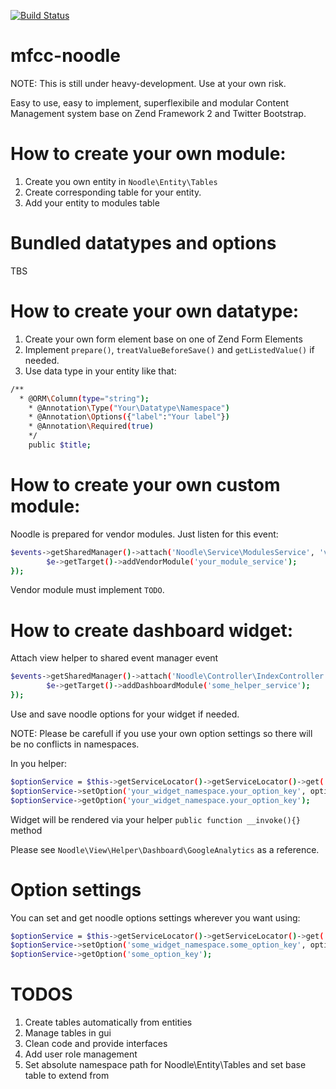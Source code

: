 [![Build Status](https://travis-ci.org/Tlapi/mfcc-noodle.png?branch=master)](https://travis-ci.org/Tlapi/mfcc-noodle)

mfcc-noodle
===========

NOTE: This is still under heavy-development. Use at your own risk.

Easy to use, easy to implement, superflexibile and modular Content Management system base on Zend Framework 2 and Twitter Bootstrap.

How to create your own module:
==============================

1. Create you own entity in ``Noodle\Entity\Tables``
2. Create corresponding table for your entity.
3. Add your entity to modules table

Bundled datatypes and options
==============================

TBS

How to create your own datatype:
==============================

1. Create your own form element base on one of Zend Form Elements
2. Implement ``prepare()``, ``treatValueBeforeSave()`` and ``getListedValue()`` if needed.
3. Use data type in your entity like that:

```sh
/**
  * @ORM\Column(type="string");
	* @Annotation\Type("Your\Datatype\Namespace")
	* @Annotation\Options({"label":"Your label"})
	* @Annotation\Required(true)
	*/
	public $title;
```

How to create your own custom module:
====================================

Noodle is prepared for vendor modules. Just listen for this event:

```sh
$events->getSharedManager()->attach('Noodle\Service\ModulesService', 'vendorModules.load', function ($e) {
  		$e->getTarget()->addVendorModule('your_module_service');
});
```

Vendor module must implement ``TODO``.

How to create dashboard widget:
==============================

Attach view helper to shared event manager event

```sh
$events->getSharedManager()->attach('Noodle\Controller\IndexController', 'dashboard', function ($e) {
  		$e->getTarget()->addDashboardModule('some_helper_service');
});
```

Use and save noodle options for your widget if needed. 

NOTE: Please be carefull if you use your own option settings so there will be no conflicts in namespaces.

In you helper:

```sh
$optionService = $this->getServiceLocator()->getServiceLocator()->get('noodleOptions');
$optionService->setOption('your_widget_namespace.your_option_key', option_value);
$optionService->getOption('your_widget_namespace.your_option_key');
```

Widget will be rendered via your helper ``public function __invoke(){}`` method

Please see ``Noodle\View\Helper\Dashboard\GoogleAnalytics`` as a reference.

Option settings
===============

You can set and get noodle options settings wherever you want using:

```sh
$optionService = $this->getServiceLocator()->getServiceLocator()->get('noodleOptions');
$optionService->setOption('some_widget_namespace.some_option_key', option_value);
$optionService->getOption('some_option_key');
```

TODOS
=====
1. Create tables automatically from entities
2. Manage tables in gui
3. Clean code and provide interfaces
4. Add user role management
5. Set absolute namespace path for Noodle\Entity\Tables and set base table to extend from
